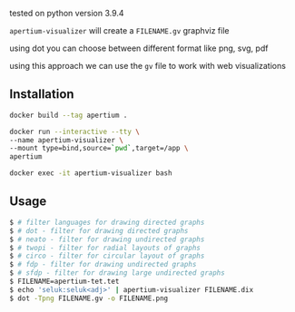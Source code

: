 
tested on python version 3.9.4

`apertium-visualizer` will create a `FILENAME.gv` graphviz file

using dot you can choose between different format like png, svg, pdf

using this approach we can use the `gv` file to work with web visualizations

## Installation
```bash
docker build --tag apertium .

docker run --interactive --tty \
--name apertium-visualizer \
--mount type=bind,source=`pwd`,target=/app \
apertium

docker exec -it apertium-visualizer bash
```

## Usage
```bash
$ # filter languages for drawing directed graphs
$ # dot - filter for drawing directed graphs
$ # neato - filter for drawing undirected graphs
$ # twopi - filter for radial layouts of graphs
$ # circo - filter for circular layout of graphs
$ # fdp - filter for drawing undirected graphs
$ # sfdp - filter for drawing large undirected graphs
$ FILENAME=apertium-tet.tet
$ echo 'seluk:seluk<adj>' | apertium-visualizer FILENAME.dix
$ dot -Tpng FILENAME.gv -o FILENAME.png
```